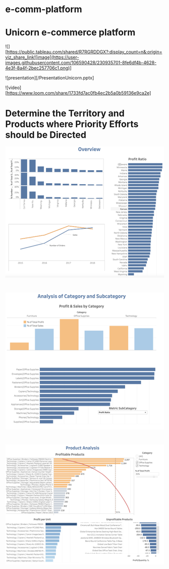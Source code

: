 # e-comm-platform
# Unicorn e-commerce platform 


![][https://public.tableau.com/shared/R7RGRDDGX?:display_count=n&:origin=viz_share_link![image](https://user-images.githubusercontent.com/106590428/230935701-8fe6df4b-4628-4e3f-8a4f-2bec257706c1.png)]

![presentation][/PresentationUnicorn.pptx]

![video][https://www.loom.com/share/1733fd7ac0fb4ec2b5a0b59136e9ca2e]

# Determine the Territory and Products where Priority Efforts should be Directed


![](pictures/overview.png)

<br>

![](pictures/profit-sales.png)

<br>

![](pictures/profitable-products.png)